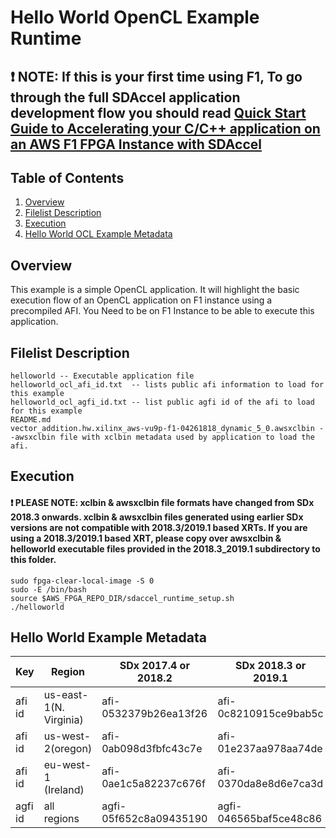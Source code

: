 # Hello World OpenCL Example Runtime


## :exclamation:  NOTE: If this is your first time using F1, To go through the full SDAccel application development flow  you should read [Quick Start Guide to Accelerating your C/C++ application on an AWS F1 FPGA Instance with SDAccel](../../../README.md)

## Table of Contents

1. [Overview](#overview)
2. [Filelist Description](#description)
3. [Execution](#execute)
4. [Hello World OCL Example Metadata](#metadata)


<a name="overview"></a>
## Overview

This example is a simple OpenCL application. It will highlight the basic execution flow of an OpenCL application on F1 instance using a precompiled AFI.
You Need to be on F1 Instance to be able to execute this application.

<a name="description"></a>
## Filelist Description

```
helloworld -- Executable application file
helloworld_ocl_afi_id.txt  -- lists public afi information to load for this example
helloworld_ocl_agfi_id.txt -- list public agfi id of the afi to load for this example 
README.md
vector_addition.hw.xilinx_aws-vu9p-f1-04261818_dynamic_5_0.awsxclbin --awsxclbin file with xclbin metadata used by application to load the afi.
```

<a name="execute"></a>
## Execution

#### :exclamation: PLEASE NOTE: xclbin & awsxclbin file formats have changed from SDx 2018.3 onwards. xclbin & awsxclbin files generated using earlier SDx versions are not compatible with 2018.3/2019.1 based XRTs. If you are using a 2018.3/2019.1 based XRT, please copy over awsxclbin & helloworld executable files provided in the 2018.3_2019.1 subdirectory to this folder.

```
sudo fpga-clear-local-image -S 0
sudo -E /bin/bash
source $AWS_FPGA_REPO_DIR/sdaccel_runtime_setup.sh
./helloworld
```

<a name="metadata"></a>
## Hello World Example Metadata

| Key    | Region  |  SDx 2017.4 or 2018.2 | SDx 2018.3 or 2019.1 |
|--------|---------|-----------------------------|------------------|
|afi id  | us-east-1(N. Virginia) | afi-0532379b26ea13f26 | afi-0c8210915ce9bab5c |
|afi id  | us-west-2(oregon) | afi-0ab098d3fbfc43c7e | afi-01e237aa978aa74de |
|afi id  | eu-west-1 (Ireland) | afi-0ae1c5a82237c676f | afi-0370da8e8d6e7ca3d |
|agfi id | all regions | agfi-05f652c8a09435190 | agfi-046565baf5ce48c86 |



